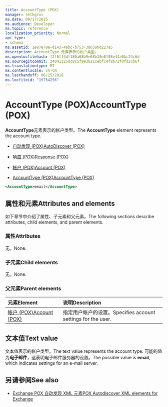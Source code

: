 ```yaml
---
title: AccountType (POX)
manager: sethgros
ms.date: 09/17/2015
ms.audience: Developer
ms.topic: reference
localization_priority: Normal
api_type:
- schema
ms.assetid: 1e87e78e-d143-4abc-b753-386500d227a5
description: AccountType 元素表示的帐户类型。
ms.openlocfilehash: f2f6f14df180a68b9e68b10e8f88e44a0bc24c6d
ms.sourcegitcommit: 34041125dc8c5f993b21cebfc4f8b72f0fd2cb6f
ms.translationtype: MT
ms.contentlocale: zh-CN
ms.lasthandoff: 06/25/2018
ms.locfileid: "19754256"
---
```

# <a name="accounttype-pox"></a><span data-ttu-id="f1afa-103">AccountType (POX)</span><span class="sxs-lookup"><span data-stu-id="f1afa-103">AccountType (POX)</span></span>

<span data-ttu-id="f1afa-104">**AccountType**元素表示的帐户类型。</span><span class="sxs-lookup"><span data-stu-id="f1afa-104">The **AccountType** element represents the account type.</span></span> 
  
- [<span data-ttu-id="f1afa-105">自动发现 (POX)</span><span class="sxs-lookup"><span data-stu-id="f1afa-105">AutoDiscover (POX)</span></span>](autodiscover-pox.md)
  
- [<span data-ttu-id="f1afa-106">响应 (POX)</span><span class="sxs-lookup"><span data-stu-id="f1afa-106">Response (POX)</span></span>](response-pox.md)
  
- [<span data-ttu-id="f1afa-107">帐户 (POX)</span><span class="sxs-lookup"><span data-stu-id="f1afa-107">Account (POX)</span></span>](account-pox.md)
  
- [<span data-ttu-id="f1afa-108">AccountType (POX)</span><span class="sxs-lookup"><span data-stu-id="f1afa-108">AccountType (POX)</span></span>](accounttype-pox.md)
  
```xml
<AccountType>email</AccountType>
```

## <a name="attributes-and-elements"></a><span data-ttu-id="f1afa-109">属性和元素</span><span class="sxs-lookup"><span data-stu-id="f1afa-109">Attributes and elements</span></span>

<span data-ttu-id="f1afa-110">如下章节中介绍了属性、子元素和父元素。</span><span class="sxs-lookup"><span data-stu-id="f1afa-110">The following sections describe attributes, child elements, and parent elements.</span></span>
  
### <a name="attributes"></a><span data-ttu-id="f1afa-111">属性</span><span class="sxs-lookup"><span data-stu-id="f1afa-111">Attributes</span></span>

<span data-ttu-id="f1afa-112">无。</span><span class="sxs-lookup"><span data-stu-id="f1afa-112">None.</span></span>
  
### <a name="child-elements"></a><span data-ttu-id="f1afa-113">子元素</span><span class="sxs-lookup"><span data-stu-id="f1afa-113">Child elements</span></span>

<span data-ttu-id="f1afa-114">无。</span><span class="sxs-lookup"><span data-stu-id="f1afa-114">None.</span></span>
  
### <a name="parent-elements"></a><span data-ttu-id="f1afa-115">父元素</span><span class="sxs-lookup"><span data-stu-id="f1afa-115">Parent elements</span></span>

|<span data-ttu-id="f1afa-116">**元素**</span><span class="sxs-lookup"><span data-stu-id="f1afa-116">**Element**</span></span>|<span data-ttu-id="f1afa-117">**说明**</span><span class="sxs-lookup"><span data-stu-id="f1afa-117">**Description**</span></span>|
|:-----|:-----|
|[<span data-ttu-id="f1afa-118">帐户 (POX)</span><span class="sxs-lookup"><span data-stu-id="f1afa-118">Account (POX)</span></span>](account-pox.md) <br/> |<span data-ttu-id="f1afa-119">指定用户帐户的设置。</span><span class="sxs-lookup"><span data-stu-id="f1afa-119">Specifies account settings for the user.</span></span>  <br/> |
   
## <a name="text-value"></a><span data-ttu-id="f1afa-120">文本值</span><span class="sxs-lookup"><span data-stu-id="f1afa-120">Text value</span></span>

<span data-ttu-id="f1afa-121">文本值表示的帐户类型。</span><span class="sxs-lookup"><span data-stu-id="f1afa-121">The text value represents the account type.</span></span> <span data-ttu-id="f1afa-122">可能的值为**电子邮件**，这表明电子邮件服务器的设置。</span><span class="sxs-lookup"><span data-stu-id="f1afa-122">The possible value is **email**, which indicates settings for an e-mail server.</span></span> 
  
## <a name="see-also"></a><span data-ttu-id="f1afa-123">另请参阅</span><span class="sxs-lookup"><span data-stu-id="f1afa-123">See also</span></span>

- [<span data-ttu-id="f1afa-124">Exchange POX 自动发现 XML 元素</span><span class="sxs-lookup"><span data-stu-id="f1afa-124">POX Autodiscover XML elements for Exchange</span></span>](pox-autodiscover-xml-elements-for-exchange.md)

